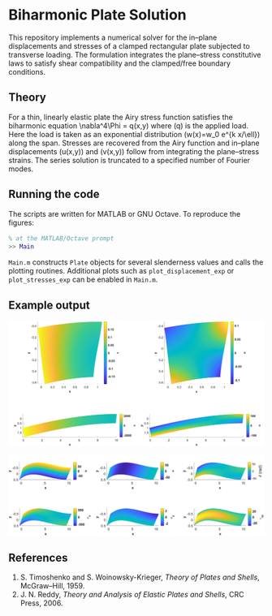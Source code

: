 # Biharmonic Plate Solution

This repository implements a numerical solver for the in–plane displacements and stresses of a clamped rectangular plate subjected to transverse loading.  The formulation integrates the plane–stress constitutive laws to satisfy shear compatibility and the clamped/free boundary conditions.

## Theory

For a thin, linearly elastic plate the Airy stress function satisfies the biharmonic equation
\nabla^4\Phi = q(x,y)
where \(q\) is the applied load.  Here the load is taken as an exponential distribution \(w(x)=w_0 e^{k x/\ell}\) along the span.  Stresses are recovered from the Airy function and in–plane displacements \(u(x,y)\) and \(v(x,y)\) follow from integrating the plane–stress strains.  The series solution is truncated to a specified number of Fourier modes.

## Running the code

The scripts are written for MATLAB or GNU Octave.  To reproduce the figures:

```matlab
% at the MATLAB/Octave prompt
>> Main
```

`Main.m` constructs `Plate` objects for several slenderness values and calls the plotting routines.  Additional plots such as `plot_displacement_exp` or `plot_stresses_exp` can be enabled in `Main.m`.

## Example output

![Deformation field](Figures/cont_deformation.png)

![Superposed stresses](Figures/stress-superpose.png)

## References

1. S. Timoshenko and S. Woinowsky-Krieger, *Theory of Plates and Shells*, McGraw–Hill, 1959.
2. J. N. Reddy, *Theory and Analysis of Elastic Plates and Shells*, CRC Press, 2006.

